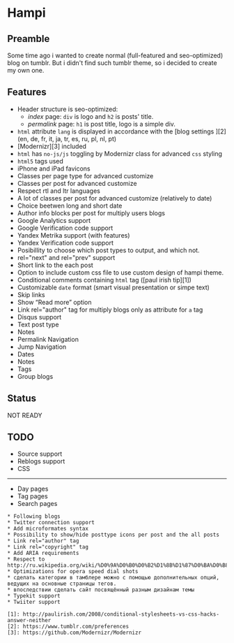 Hampi
=====

Preamble
--------
Some time ago i wanted to create normal (full-featured and seo-optimized) blog on tumblr. But i didn't find such tumblr theme, so i decided to create my own one.


Features
--------
* Header structure is seo-optimized:
	* *index* page: `div` is logo and `h2` is posts' title.
	* *permalink* page: `h1` is post title, logo is a simple div.
* `html` attribute `lang` is displayed in accordance with the [blog settings ][2] (en, de, fr, it, ja, tr, es, ru, pl, nl, pt)
* [Modernizr][3] included
* `html` has `no-js/js` toggling by Modernizr class for advanced `css` styling
* `html5` tags used
* iPhone and iPad favicons
* Classes per page type for advanced customize
* Classes per post for advanced customize
* Respect rtl and ltr languages
* A lot of classes per post for advanced customize (relatively to date)
* Choice beetwen long and short date
* Author info blocks per post for multiply users blogs
* Google Analytics support
* Google Verification code support
* Yandex Metrika support (with features)
* Yandex Verification code support
* Posibillity to choose which post types to output, and which not.
* rel="next" and rel="prev" support
* Short link to the each post
* Option to include custom css file to use custom design of hampi theme.
* Conditional comments containing `html` tag ([paul irish tip][1])
* Customizable `date` format (smart visual presentation or simpe text)
* Skip links
* Show “Read more” option
* Link rel="author" tag for multiply blogs only as attribute for `a` tag
* Disqus support
* Text post type
* Notes
* Permalink Navigation
* Jump Navigation
* Dates
* Notes
* Tags
* Group blogs


Status
------
NOT READY

TODO
----
* Source support
* Reblogs support
* CSS
---
* Day pages
* Tag pages
* Search pages
~~~~~~~~~~~~~~~~~~~~~~~~~~~~~~~~
* Following blogs
* Twitter connection support
* Add microformates syntax
* Possibility to show/hide posttype icons per post and the all posts
* Link rel="author" tag
* Link rel="copyright" tag
* Add ARIA requirements
* Respect to http://ru.wikipedia.org/wiki/%D0%9A%D0%B0%D0%B2%D1%8B%D1%87%D0%BA%D0%B8
* Optimizations for opera speed dial shots
* сделать категории в тамблере можно с помощью дополнительных опций, ведущих на основные страницы тегов.
* впоследствии сделать сайт посвящённый разным дизайнам темы
* Typekit support 
* Twiiter support

[1]: http://paulirish.com/2008/conditional-stylesheets-vs-css-hacks-answer-neither
[2]: https://www.tumblr.com/preferences
[3]: https://github.com/Modernizr/Modernizr